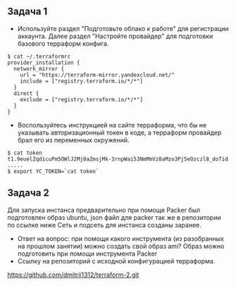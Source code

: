 ## Задача 1
- Используйте раздел "Подготовьте облако к работе" для регистрации аккаунта. Далее раздел "Настройте провайдер" для подготовки базового терраформ конфига.
```
$ cat ~/.terraformrc
provider_installation {
  network_mirror {
    url = "https://terraform-mirror.yandexcloud.net/"
    include = ["registry.terraform.io/*/*"]
  }
  direct {
    exclude = ["registry.terraform.io/*/*"]
  }
}
```
- Воспользуйтесь инструкцией на сайте терраформа, что бы не указывать авторизационный токен в коде, а терраформ провайдер брал его из переменных окружений.
```
$ cat token
t1.9euelZqdicuPm5OWlJ2Mj8aZmsjMk-3rnpWai53NmMmVz8aMzo3Pj5eOzczl8_doTid .....
$ export YC_TOKEN=`cat token`
```
## Задача 2
Для запуска инстанса предварительно при помоще Packer был подготовлен образ ubuntu, json файл для packer так же в репозитории по ссылке ниже
Сеть и подсеть для инстанса созданы заранее.




- Ответ на вопрос: при помощи какого инструмента (из разобранных на прошлом занятии) можно создать свой образ ami?
Образ можно подготовить при помощи инструмента Packer
- Ссылку на репозиторий с исходной конфигурацией терраформа.

https://github.com/dmitrii1312/terraform-2.git
